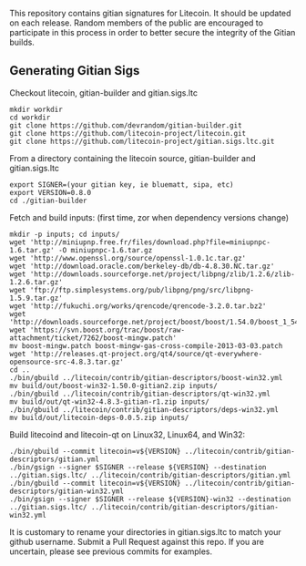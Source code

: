 This repository contains gitian signatures for Litecoin.  It should be updated on each release.
Random members of the public are encouraged to participate in this process in order to better secure the integrity of the Gitian builds.

## Generating Gitian Sigs

 Checkout litecoin, gitian-builder and gitian.sigs.ltc

	mkdir workdir
	cd workdir
	git clone https://github.com/devrandom/gitian-builder.git
	git clone https://github.com/litecoin-project/litecoin.git
	git clone https://github.com/litecoin-project/gitian.sigs.ltc.git

 From a directory containing the litecoin source, gitian-builder and gitian.sigs.ltc
  
	export SIGNER=(your gitian key, ie bluematt, sipa, etc)
	export VERSION=0.8.0
	cd ./gitian-builder

 Fetch and build inputs: (first time, zor when dependency versions change)

	mkdir -p inputs; cd inputs/
	wget 'http://miniupnp.free.fr/files/download.php?file=miniupnpc-1.6.tar.gz' -O miniupnpc-1.6.tar.gz
	wget 'http://www.openssl.org/source/openssl-1.0.1c.tar.gz'
	wget 'http://download.oracle.com/berkeley-db/db-4.8.30.NC.tar.gz'
	wget 'http://downloads.sourceforge.net/project/libpng/zlib/1.2.6/zlib-1.2.6.tar.gz'
	wget 'ftp://ftp.simplesystems.org/pub/libpng/png/src/libpng-1.5.9.tar.gz'
	wget 'http://fukuchi.org/works/qrencode/qrencode-3.2.0.tar.bz2'
	wget 'http://downloads.sourceforge.net/project/boost/boost/1.54.0/boost_1_54_0.tar.bz2'
	wget 'https://svn.boost.org/trac/boost/raw-attachment/ticket/7262/boost-mingw.patch'
	mv boost-mingw.patch boost-mingw-gas-cross-compile-2013-03-03.patch
	wget 'http://releases.qt-project.org/qt4/source/qt-everywhere-opensource-src-4.8.3.tar.gz'
	cd ..
	./bin/gbuild ../litecoin/contrib/gitian-descriptors/boost-win32.yml
	mv build/out/boost-win32-1.50.0-gitian2.zip inputs/
	./bin/gbuild ../litecoin/contrib/gitian-descriptors/qt-win32.yml
	mv build/out/qt-win32-4.8.3-gitian-r1.zip inputs/
	./bin/gbuild ../litecoin/contrib/gitian-descriptors/deps-win32.yml
	mv build/out/litecoin-deps-0.0.5.zip inputs/

 Build litecoind and litecoin-qt on Linux32, Linux64, and Win32:
  
	./bin/gbuild --commit litecoin=v${VERSION} ../litecoin/contrib/gitian-descriptors/gitian.yml
	./bin/gsign --signer $SIGNER --release ${VERSION} --destination ../gitian.sigs.ltc/ ../litecoin/contrib/gitian-descriptors/gitian.yml
	./bin/gbuild --commit litecoin=v${VERSION} ../litecoin/contrib/gitian-descriptors/gitian-win32.yml
	./bin/gsign --signer $SIGNER --release ${VERSION}-win32 --destination ../gitian.sigs.ltc/ ../litecoin/contrib/gitian-descriptors/gitian-win32.yml

 It is customary to rename your directories in gitian.sigs.ltc to match your github username.  Submit a Pull Request against this repo.  If you are uncertain, please see previous commits for examples.
